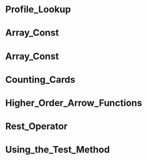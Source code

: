 # Profile_Lookup
# Array_Const
# Array_Const
# Counting_Cards
# Higher_Order_Arrow_Functions
# Rest_Operator
# Using_the_Test_Method
